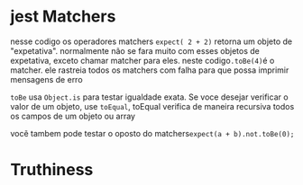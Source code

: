 # jest Matchers

nesse codigo os operadores matchers ``` expect( 2 + 2) ``` retorna um objeto de
"expetativa". normalmente não se fara muito com esses objetos de expetativa,
exceto chamar matcher para eles. neste codigo``` .toBe(4) ```é o matcher. ele rastreia todos os matchers com falha para que possa imprimir mensagens de erro

```toBe``` usa ```Object.is``` para testar igualdade exata. Se voce desejar verificar o valor de um objeto, use ```toEqual```, toEqual verifica de maneira recursiva todos os campos de um objeto ou array

vocẽ tambem pode testar o oposto do matchers``` expect(a + b).not.toBe(0); ```

# Truthiness
